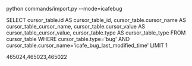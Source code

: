 


python commands/import.py --mode=icafebug

SELECT cursor_table.id AS cursor_table_id, cursor_table.cursor_name AS cursor_table_cursor_name, cursor_table.cursor_value AS cursor_table_cursor_value, cursor_table.type AS cursor_table_type 
FROM cursor_table 
WHERE cursor_table.type='bug' AND cursor_table.cursor_name='icafe_bug_last_modified_time'
 LIMIT 1

 465024,465023,465022